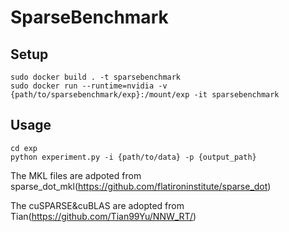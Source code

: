 # SparseBenchmark

## Setup
```
sudo docker build . -t sparsebenchmark
sudo docker run --runtime=nvidia -v {path/to/sparsebenchmark/exp}:/mount/exp -it sparsebenchmark
```

## Usage
```
cd exp
python experiment.py -i {path/to/data} -p {output_path}
```

The MKL files are adpoted from sparse_dot_mkl(https://github.com/flatironinstitute/sparse_dot)

The cuSPARSE&cuBLAS are adopted from Tian(https://github.com/Tian99Yu/NNW_RT/)

